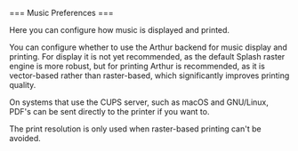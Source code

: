 === Music Preferences ===

Here you can configure how music is displayed and printed.

You can configure whether to use the Arthur backend for music display and
printing. For display it is not yet recommended, as the default Splash raster
engine is more robust, but for printing Arthur is recommended, as it is
vector-based rather than raster-based, which significantly improves printing
quality.

On systems that use the CUPS server, such as macOS and GNU/Linux, PDF's
can be sent directly to the printer if you want to.

The print resolution is only used when raster-based printing can't be avoided.
